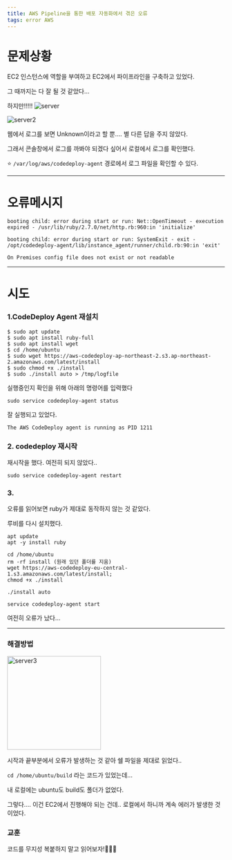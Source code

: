 ```yaml
---
title: AWS Pipeline을 통한 배포 자동화에서 겪은 오류
tags: error AWS
---
```


# 문제상황
EC2 인스턴스에 역할을 부여하고 EC2에서 파이프라인을 구축하고 있었다.

그 때까지는 다 잘 될 것 같았다...

하지만!!!!!
![server](https://user-images.githubusercontent.com/102038283/194276746-e2a37fdb-573c-496a-bd3d-23bb5b5d8805.png)

![server2](https://user-images.githubusercontent.com/102038283/194277194-98499a27-a755-4a8b-86a7-fc0f0a015650.png)

웹에서 로그를 보면 Unknown이라고 할 뿐.... 별 다른 답을 주지 않았다.

그래서 콘솔창에서 로그를 까봐야 되겠다 싶어서 로컬에서 로그를 확인했다.

⭐ `/var/log/aws/codedeploy-agent` 경로에서 로그 파일을 확인할 수 있다.

---

# 오류메시지

`booting child: error during start or run: Net::OpenTimeout - execution expired - /usr/lib/ruby/2.7.0/net/http.rb:960:in 'initialize'`

`booting child: error during start or run: SystemExit - exit - /opt/codedeploy-agent/lib/instance_agent/runner/child.rb:90:in 'exit'`

`On Premises config file does not exist or not readable`

---

# 시도

### 1.CodeDeploy Agent 재설치
```
$ sudo apt update
$ sudo apt install ruby-full
$ sudo apt install wget
$ cd /home/ubuntu
$ sudo wget https://aws-codedeploy-ap-northeast-2.s3.ap-northeast-2.amazonaws.com/latest/install
$ sudo chmod +x ./install
$ sudo ./install auto > /tmp/logfile
```

실행중인지 확인을 위해 아래의 명령어를 입력했다

`sudo service codedeploy-agent status`

잘 실행되고 있었다.

`The AWS CodeDeploy agent is running as PID 1211`

### 2. codedeploy 재시작

재시작을 했다. 여전히 되지 않았다..

`sudo service codedeploy-agent restart`

### 3.

오류를 읽어보면 ruby가 제대로 동작하지 않는 것 같았다.

루비를 다시 설치했다.

```
apt update
apt -y install ruby

cd /home/ubuntu
rm -rf install (원래 있던 폴더를 지움)
wget https://aws-codedeploy-eu-central-1.s3.amazonaws.com/latest/install;
chmod +x ./install

./install auto

service codedeploy-agent start
```

여전히 오류가 났다...

---

### 해결방법

<img width="217" alt="server3" src="https://user-images.githubusercontent.com/102038283/194446155-66d75d3b-c91a-4f7e-a084-4bf5c9ae9464.png">

시작과 끝부분에서 오류가 발생하는 것 같아 쉘 파일을 제대로 읽었다..

`cd /home/ubuntu/build` 라는 코드가 있었는데...

내 로컬에는 ubuntu도 build도 폴더가 없었다.

그렇다.... 이건 EC2에서 진행해야 되는 건데.. 로컬에서 하니까 계속 에러가 발생한 것이었다.

### 교훈

코드를 무지성 복붙하지 말고 읽어보자!🥲🥲🥲
